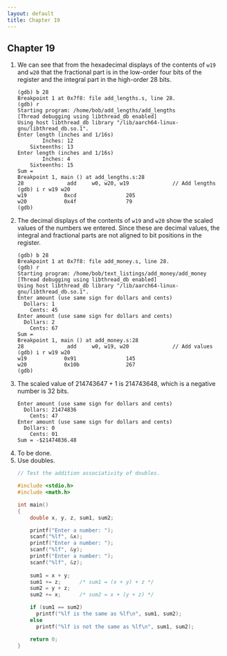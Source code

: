 ```yaml
---
layout: default
title: Chapter 19
---
```


## Chapter 19

1.  We can see that from the hexadecimal displays of the contents of `w19` and `w20` that the fractional part is in the low-order four bits of the register and the integral part in the high-order 28 bits.
    ```
    (gdb) b 28
    Breakpoint 1 at 0x7f8: file add_lengths.s, line 28.
    (gdb) r
    Starting program: /home/bob/add_lengths/add_lengths 
    [Thread debugging using libthread_db enabled]
    Using host libthread_db library "/lib/aarch64-linux-gnu/libthread_db.so.1".
    Enter length (inches and 1/16s)
            Inches: 12
        Sixteenths: 13
    Enter length (inches and 1/16s)
            Inches: 4 
        Sixteenths: 15
    Sum = 
    Breakpoint 1, main () at add_lengths.s:28
    28              add     w0, w20, w19              // Add lengths
    (gdb) i r w19 w20
    w19            0xcd                205
    w20            0x4f                79
    (gdb) 
    ```
2.  The decimal displays of the contents of `w19` and `w20` show the scaled values of the numbers we entered. Since these are decimal values, the integral and fractional parts are not aligned to bit positions in the register.
    ```
    (gdb) b 28
    Breakpoint 1 at 0x7f8: file add_money.s, line 28.
    (gdb) r
    Starting program: /home/bob/text_listings/add_money/add_money 
    [Thread debugging using libthread_db enabled]
    Using host libthread_db library "/lib/aarch64-linux-gnu/libthread_db.so.1".
    Enter amount (use same sign for dollars and cents)
      Dollars: 1
        Cents: 45
    Enter amount (use same sign for dollars and cents)
      Dollars: 2
        Cents: 67
    Sum = 
    Breakpoint 1, main () at add_money.s:28
    28              add     w0, w19, w20              // Add values
    (gdb) i r w19 w20
    w19            0x91                145
    w20            0x10b               267
    (gdb) 
    ```
3.  The scaled value of 214743647 + 1 is 214743648, which is a negative number is 32 bits.
    ```
    Enter amount (use same sign for dollars and cents)
      Dollars: 21474836
        Cents: 47
    Enter amount (use same sign for dollars and cents)
      Dollars: 0
        Cents: 01
    Sum = -$21474836.48
    ```
4.  To be done.
5.  Use doubles.
    ```c
    // Test the addition associativity of doubles.

    #include <stdio.h>
    #include <math.h>

    int main()
    {
        double x, y, z, sum1, sum2;

        printf("Enter a number: ");
        scanf("%lf", &x);
        printf("Enter a number: ");
        scanf("%lf", &y);
        printf("Enter a number: ");
        scanf("%lf", &z);
        
        sum1 = x + y;
        sum1 += z;      /* sum1 = (x + y) + z */
        sum2 = y + z;
        sum2 += x;      /* sum2 = x + (y + z) */

        if (sum1 == sum2)
          printf("%lf is the same as %lf\n", sum1, sum2);
        else
          printf("%lf is not the same as %lf\n", sum1, sum2);

        return 0;
    }
    ```
